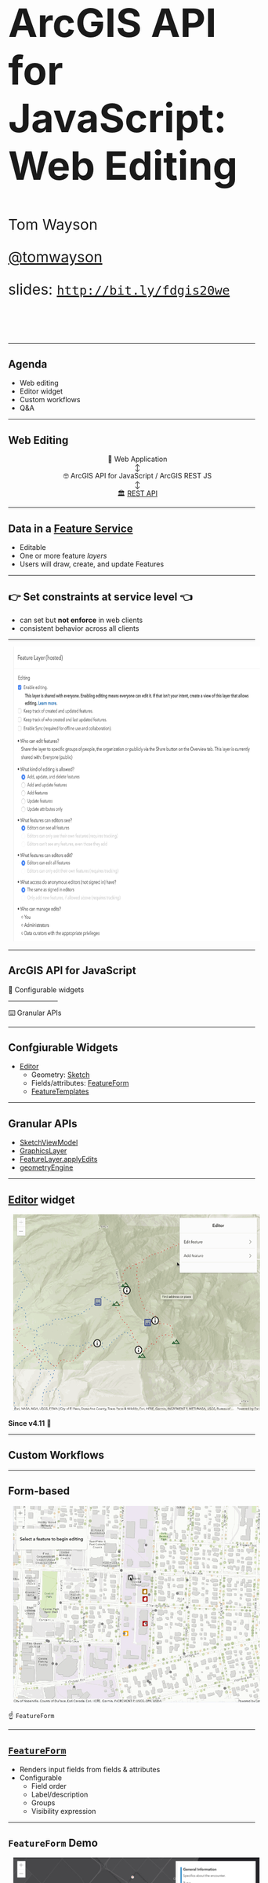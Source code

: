 <!-- .slide: data-background="../node_modules/esri-reveal.js-templates/img/2020/fed/bg-1.png" data-background-size="cover" style="padding-left: 80px;" -->

  <h1 style="text-align: left; font-size: 80px;">ArcGIS API for JavaScript: Web Editing</h1>
  <p style="text-align: left; font-size: 30px;">Tom Wayson</p>
  <p style="text-align: left; font-size: 30px;"><a href="https://github.com/tomwayson">@tomwayson</a></p>
  <p style="text-align: left; font-size: 30px;">slides: <a href="http://bit.ly/fdgis20we"><code>http://bit.ly/fdgis20we</code></a></p>
  
  <!-- Add these rows to push your text up so it is not interfering with the event name. Test on your actual projector! -->
  <p>&nbsp;</p> 
  <p>&nbsp;</p>
  <!-- /end spacer rows -->

---

<!-- .slide: data-background="../node_modules/esri-reveal.js-templates/img/2020/fed/bg-3.png" data-background-size="cover" -->

## Agenda

* Web editing
* Editor widget
* Custom workflows
* Q&A

---

<!-- .slide: data-background="../node_modules/esri-reveal.js-templates/img/2020/fed/bg-2.png" data-background-size="cover" -->

## Web Editing

<ul style="list-style: none; text-align: center;">
  <li>👤 Web Application</li>
  <li>↕️<li>
  <li>🤓 ArcGIS API for JavaScript / ArcGIS REST JS</li>
  <li>↕️<li>
  <li>🏛 <a href="https://developers.arcgis.com/rest/services-reference/feature-layer.htm">REST API</a></li>
</ul>

---

<!-- .slide: data-background="../node_modules/esri-reveal.js-templates/img/2020/fed/bg-2.png" data-background-size="cover" -->

## Data in a [Feature Service](https://developers.arcgis.com/rest/services-reference/feature-service.htm)

* Editable
* One or more feature _layers_
* Users will draw, create, and update Features

---

## 👉 Set constraints at service level 👈 

* can set but **not enforce** in web clients
* consistent behavior across all clients

---

<img src="./images/feature-layer-settings.png" height="600" style="margin-left:10px; margin-right: 10px;"/>

---

<!-- .slide: data-background="../node_modules/esri-reveal.js-templates/img/2020/fed/bg-2.png" data-background-size="cover" -->

## ArcGIS API for JavaScript

🔑 Configurable widgets

<hr style="width: 20%;">

⌨️ Granular APIs

---

<!-- .slide: data-background="../node_modules/esri-reveal.js-templates/img/2020/fed/bg-2.png" data-background-size="cover" -->


## Confgiurable Widgets

* [Editor](https://developers.arcgis.com/javascript/latest/api-reference/esri-widgets-Editor.html)
  * Geometry: [Sketch](http://developers.arcgis.com/javascript/latest/api-reference/esri-widgets-Sketch.html)
  * Fields/attributes: [FeatureForm](http://developers.arcgis.com/javascript/latest/api-reference/esri-widgets-FeatureForm.html)
  * [FeatureTemplates](http://developers.arcgis.com/javascript/latest/api-reference/esri-widgets-FeatureTemplates.html)

---

<!-- .slide: data-background="../node_modules/esri-reveal.js-templates/img/2020/fed/bg-2.png" data-background-size="cover" -->

## Granular APIs

* [SketchViewModel](https://developers.arcgis.com/javascript/latest/api-reference/esri-widgets-Sketch-SketchViewModel.html)
* [GraphicsLayer](https://developers.arcgis.com/javascript/latest/api-reference/esri-layers-GraphicsLayer.html)
* [FeatureLayer.applyEdits](http://developers.arcgis.com/javascript/latest/api-reference/esri-layers-FeatureLayer.html#applyEdits)
* [geometryEngine](https://developers.arcgis.com/javascript/latest/api-reference/esri-geometry-geometryEngine.html)

---

<!-- .slide: data-background="../node_modules/esri-reveal.js-templates/img/2020/fed/bg-4.png" data-background-size="cover" -->

## [Editor](https://developers.arcgis.com/javascript/latest/api-reference/esri-widgets-Editor.html) widget

[<img src="./images/editor-in-action.gif" height="400" style="margin-left:10px; margin-right: 10px;"/>](https://developers.arcgis.com/javascript/latest/sample-code/widgets-editor-basic/index.html)

**Since v4.11** 🚀

---

<!-- .slide: data-background="../node_modules/esri-reveal.js-templates/img/2020/fed/bg-4.png" data-background-size="cover" -->

## Custom Workflows

---

<!-- .slide: data-background="../node_modules/esri-reveal.js-templates/img/2020/fed/bg-3.png" data-background-size="cover" -->

## Form-based

[<img src="images/ff-in-action.gif" height="400" style="margin-left:10px; margin-right: 10px;"/>](https://developers.arcgis.com/javascript/latest/sample-code/editing-groupedfeatureform/index.html)

☝ `FeatureForm`

---

## [`FeatureForm`](https://developers.arcgis.com/javascript/latest/api-reference/esri-widgets-FeatureForm.html)

* Renders input fields from fields & attributes<!-- .element: class="fragment" data-fragment-index="1" -->
* Configurable<!-- .element: class="fragment" data-fragment-index="2" -->
  * Field order
  * Label/description
  * Groups
  * Visibility expression

---

## `FeatureForm` Demo

[<img src="images/ff-demo.png" height="400" style="margin-left:10px; margin-right: 10px;"/>](../../demos/feature-form/index.html)

---

## Advanced `FeatureForm` Demo

[<img src="images/form-based-editing.gif" height="400" style="margin-left:10px; margin-right: 10px;"/>](https://jcfranco.github.io/dev-summit-2019-plenary-demos/form-based-editing/)

---

## ArcGIS REST JS

[<img src="images/rest-js-applyEdits.png" height="400" style="margin-left:10px; margin-right: 10px;"/>](https://esri.github.io/arcgis-rest-js/api/feature-layer/applyEdits/)

---

## [@esri/arcgis-rest-feature-layer](https://esri.github.io/arcgis-rest-js/api/feature-layer/)

* Use when your app doesn't have a map
* Bring your own UI (i.e. framework / library)

---

<!-- .slide: data-background="../node_modules/esri-reveal.js-templates/img/2020/fed/bg-3.png" data-background-size="cover" -->

## Geometry-based

<a href="https://developers.arcgis.com/javascript/latest/sample-code/sketch-geometries/index.html"><img src="images/sketch-basic-updating.png" height="400" style="margin-left:10px; margin-right: 10px;"/></a>

☝ `Sketch`

---

## [`Sketch`](https://developers.arcgis.com/javascript/latest/api-reference/esri-widgets-Sketch.html)

* Provides ability to manipulate geometries<!-- .element: class="fragment" data-fragment-index="1" -->
* Configurable<!-- .element: class="fragment" data-fragment-index="2" -->
  * Tool options (create and update)
  * Internal view listener for activating update workflow

---

<!-- .slide: data-background="../node_modules/esri-reveal.js-templates/img/2020/fed/bg-4.png" data-background-size="cover" -->

## Geometry-based Demos

* [Sketch](https://developers.arcgis.com/javascript/latest/sample-code/sketch-geometries/index.html)
* [SketchViewModel with applyEdits](../demos/sketch-applyEdits-create-polygon/applyEdits-create-polygon.html)
* [Sketch with applyEdits](../demos/sketch-applyEdits/applyEdits.html)
* [Sketch with custom tools](../demos/sketch-custom-tools/sketch-custom-tools.html)
* [Sketch with custom snapping and validation](../demos/sketch-validation/sketch-validation.html)

<!-- add screenshot for geometry-based demo -->

---

<!-- .slide: data-background="../node_modules/esri-reveal.js-templates/img/2020/fed/bg-4.png" data-background-size="cover" -->

## Recap

* Set constraints at the service level
* ArcGIS API for JavaScript
  * Editor widget
  * Custom workflows
* ArcGIS REST JS
  * Already have a framework, no map

---

## Additional Resources

- [JavaScript API SDK](https://developers.arcgis.com/javascript/)
- [Arcade - expression language](https://developers.arcgis.com/javascript/latest/guide/arcade/index.html)
- [ArcGIS REST JS](https://esri.github.io/arcgis-rest-js/)

---

<!-- SURVEY SLIDE: -->
<section data-markdown data-background="../node_modules/esri-reveal.js-templates/img/2020/fed/bg-rating.png">
</section>

---

## Questions?

##### For example

> 🤔 Where can I find the slides/source?

👉 [http://bit.ly/fdgis20we](http://bit.ly/fdgis20we) 👈
